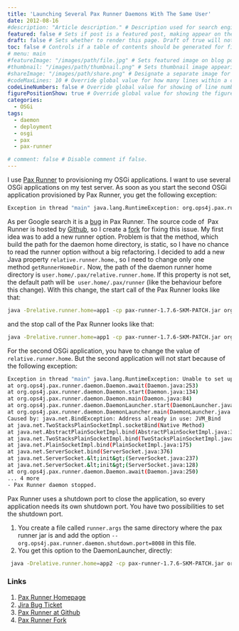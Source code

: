```yaml
---
title: 'Launching Several Pax Runner Daemons With The Same User'
date: 2012-08-16
#description: "Article description." # Description used for search engine.
featured: false # Sets if post is a featured post, making appear on the home page side bar.
draft: false # Sets whether to render this page. Draft of true will not be rendered.
toc: false # Controls if a table of contents should be generated for first-level links automatically.
# menu: main
#featureImage: "/images/path/file.jpg" # Sets featured image on blog post.
#thumbnail: "/images/path/thumbnail.png" # Sets thumbnail image appearing inside card on homepage.
#shareImage: "/images/path/share.png" # Designate a separate image for social media sharing.
#codeMaxLines: 10 # Override global value for how many lines within a code block before auto-collapsing.
codeLineNumbers: false # Override global value for showing of line numbers within code block.
figurePositionShow: true # Override global value for showing the figure label.
categories:
  - OSGi
tags:
  - daemon
  - deployment
  - osgi
  - pax
  - pax-runner

# comment: false # Disable comment if false.
---
```


I use [Pax Runner](http://team.ops4j.org/wiki/display/paxrunner/Pax+Runner "Homepage PAX Runner") to provisioning my OSGi applications. I want to use several OSGi applications on my test server. As soon as you start the second OSGi application provisioned by Pax Runner, you get the following exception:

```bash
Exception in thread "main" java.lang.RuntimeException: org.ops4j.pax.runner.daemon.lock exists. Please make sure that the Pax Runner daemon is not already running.
```
As per Google search it is a [bug](http://team.ops4j.org/browse/PAXRUNNER-416) in Pax Runner. The source code of  Pax Runner is hosted by [Github](https://github.com/ops4j/org.ops4j.pax.runner.git), so I create a [fork](https://github.com/rhenus-fl/org.ops4j.pax.runner) for fixing this issue. My first idea was to add a new runner option. Problem is that the method, which build the path for the daemon home directory, is static, so I have no chance to read the runner option without a big refactoring. I decided to add a new Java property `relative.runner.home`., so I need to change only one method `getRunnerHomeDir.` Now, the path of the daemon runner home directory is `user.home/.pax/relative.runner.home`. If this property is not set, the default path will be  `user.home/.pax/runner` (like the behaviour before this change). With this change, the start call of the Pax Runner looks like that:

```bash
java -Drelative.runner.home=app1 -cp pax-runner-1.7.6-SKM-PATCH.jar org.ops4j.pax.runner.daemon.DaemonLauncher --start
```
and the stop call of the Pax Runner looks like that:

```bash
java -Drelative.runner.home=app1 -cp pax-runner-1.7.6-SKM-PATCH.jar org.ops4j.pax.runner.daemon.DaemonLauncher --stop
```

For the second OSGi application, you have to change the value of `relative.runner.home`. But the second application will not start because of the following exception:

```bash
Exception in thread "main" java.lang.RuntimeException: Unable to set up shutdown port [8008].
at org.ops4j.pax.runner.daemon.Daemon.await(Daemon.java:253)
at org.ops4j.pax.runner.daemon.Daemon.start(Daemon.java:134)
at org.ops4j.pax.runner.daemon.Daemon.main(Daemon.java:84)
at org.ops4j.pax.runner.daemon.DaemonLauncher.start(DaemonLauncher.java:91)
at org.ops4j.pax.runner.daemon.DaemonLauncher.main(DaemonLauncher.java:69)
Caused by: java.net.BindException: Address already in use: JVM_Bind
at java.net.TwoStacksPlainSocketImpl.socketBind(Native Method)
at java.net.AbstractPlainSocketImpl.bind(AbstractPlainSocketImpl.java:376)
at java.net.TwoStacksPlainSocketImpl.bind(TwoStacksPlainSocketImpl.java:101)
at java.net.PlainSocketImpl.bind(PlainSocketImpl.java:175)
at java.net.ServerSocket.bind(ServerSocket.java:376)
at java.net.ServerSocket.&lt;init&gt;(ServerSocket.java:237)
at java.net.ServerSocket.&lt;init&gt;(ServerSocket.java:128)
at org.ops4j.pax.runner.daemon.Daemon.await(Daemon.java:250)
... 4 more
- Pax Runner daemon stopped.
```

Pax Runner uses a shutdown port to close the application, so every application needs its own shutdown port. You have two possibilities to set the shutdown port.

1.  You create a file called `runner.args` the same directory where the pax runner jar is and add the option `--org.ops4j.pax.runner.daemon.shutdown.port=8008` in this file.
2.  You get this option to the DaemonLauncher, directly:

```bash
 java -Drelative.runner.home=app2 -cp pax-runner-1.7.6-SKM-PATCH.jar org.ops4j.pax.runner.daemon.DaemonLauncher --start --org.ops4j.pax.runner.daemon.shutdown.port=8008
```

### Links

1.  [Pax Runner Homepage](http://team.ops4j.org/wiki/display/paxrunner/Pax+Runner)
2.  [Jira Bug Ticket](http://team.ops4j.org/browse/PAXRUNNER-416)
3.  [Pax Runner at Github](https://github.com/ops4j/org.ops4j.pax.runner.git)
4.  [Pax Runner Fork](https://github.com/rhenus-fl/org.ops4j.pax.runner)
